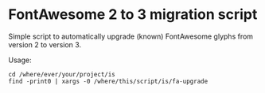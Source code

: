 FontAwesome 2 to 3 migration script
===================================
Simple script to automatically upgrade (known) FontAwesome glyphs from version 2 to version 3.

Usage:

	cd /where/ever/your/project/is
	find -print0 | xargs -0 /where/this/script/is/fa-upgrade
